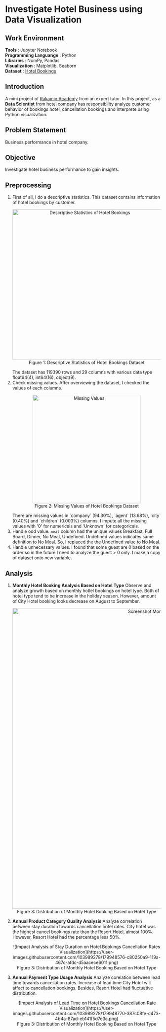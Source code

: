 # **Investigate Hotel Business using Data Visualization**

## **Work Environment**
**Tools**                   : Jupyter Notebook<br>
**Programming Languange**   : Python<br>
**Libraries**               : NumPy, Pandas<br>
**Visualization**           : Matplotlib, Seaborn<br>
**Dataset**                 : [Hotel Bookings](https://github.com/bagusganjarl/hotel-business/blob/7d63a180c4a151c8b22b177eafae24d047ca383f/hotel_bookings_data.csv)

## **Introduction**
A mini project of [Rakamin Academy](https://www.rakamin.com/) from an expert tutor. In this project, as a **Data Scientist** from hotel company has responsibility analyze customer behavior of bookings hotel, cancellation bookings and interprete using Python visualization.

## **Problem Statement**
Business performance in hotel company.

## **Objective**
Investigate hotel business performance to gain insights.

## **Preprocessing**
1. First of all, I do a descriptive statistics. This dataset contains information of hotel bookings by customer.
   <p align="center">
    <img width="485" alt="Descriptive Statistics of Hotel Bookings" src="https://user-images.githubusercontent.com/103989278/179944979-b00638e8-0ccb-469e-a007-2a0a0dd92d1e.png"> <br>
    Figure 1: Descriptive Statistics of Hotel Bookings Dataset
   </p>
   The dataset has 119390 rows and 29 columns with various data type float64(4), int64(16), object(9).
2. Check missing values. After overviewing the dataset, I checked the values of each columns.
   <p align="center">
    <img width="349" alt="Missing Values" src="https://user-images.githubusercontent.com/103989278/179947510-a956c1aa-e66e-459d-834e-332cdf4067cb.png"> <br>
    Figure 2: Missing Values of Hotel Bookings Dataset
   </p>
   There are missing values in `company` (94.30%), `agent` (13.68%), `city` (0.40%) and `children` (0.003%) columns. I impute all the missing values with '0' for numericals and 'Unknown' for categoricals.
3. Handle odd value. `meal` column had the unique values Breakfast, Full Board, Dinner, No Meal, Undefined. Undefined values
   indicates same definition to No Meal. So, I replaced the the Undefined value to No Meal. 
4. Handle unnecessary values. I found that some guest are 0 based on the order so in the future I need to analyze the
   guest > 0 only. I make a copy of dataset onto new variable.

## **Analysis**
1. **Monthly Hotel Booking Analysis Based on Hotel Type**
   Observe and analyze growth based on monthly hotlel bookings on hotel type. Both of hotel type tend to be increase in the holiday season. However, amount of City Hotel booking looks decrease on August to September.
   <p align="center">
    <img width="969" alt="Screenshot Monthly Hotel Bookings" src="https://user-images.githubusercontent.com/103989278/179950901-e36d3e4c-f60f-4f6b-9617-998847f5764d.png"> <br>
    Figure 3: Distribution of Monthly Hotel Booking Based on Hotel Type
   </p>
2. **Annual Product Category Quality Analysis**
   Analyze correlation between stay duration towards cancellation hotel rates. City hotel was the highest cancel bookings rate than the Resort Hotel, almost 100%. However, Resort Hotel had the percentage less 50%.
   <p align="center">
    ![Impact Analysis of Stay Duration on Hotel Bookings Cancellation Rates Visualization](https://user-images.githubusercontent.com/103989278/179948576-c80250a9-119a-467c-afdc-d5aacece6011.png)<br>
    Figure 3: Distribution of Monthly Hotel Booking Based on Hotel Type
   </p>
3. **Annual Payment Type Usage Analysis**
   Analyze corelation between lead time towards cancellation rates. Increase of lead time City Hotel will affect to cancellation bookings. Besides, Resort Hotel had fluctuative distribution.
   <p align="center">
    ![Impact Analysis of Lead Time on Hotel Bookings Cancellation Rate Visualization](https://user-images.githubusercontent.com/103989278/179948770-387c08fe-c473-4b4a-87ad-eb141f5d7e3a.png)<br>
    Figure 3: Distribution of Monthly Hotel Booking Based on Hotel Type
   </p>
